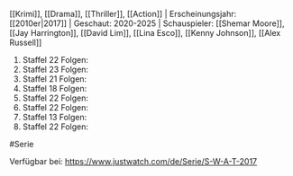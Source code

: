 
[[Krimi]], [[Drama]], [[Thriller]], [[Action]] | Erscheinungsjahr: [[2010er|2017]] | Geschaut: 2020-2025 | Schauspieler: [[Shemar Moore]], [[Jay Harrington]], [[David Lim]], [[Lina Esco]], [[Kenny Johnson]], [[Alex Russell]]

1. Staffel 22 Folgen:
2. Staffel 23 Folgen:
3. Staffel 21 Folgen:
4. Staffel 18 Folgen:
5. Staffel 22 Folgen:
6. Staffel 22 Folgen:
7. Staffel 13 Folgen:
8. Staffel 22 Folgen:


#Serie 

Verfügbar bei: https://www.justwatch.com/de/Serie/S-W-A-T-2017